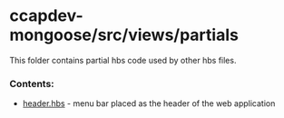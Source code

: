 # ccapdev-mongoose/src/views/partials

This folder contains partial hbs code used by other hbs files.

### Contents:

- [header.hbs](https://github.com/nromblon/ccapdev-mongoose/blob/master/src/views/partials/header.hbs) - menu bar placed as the header of the web application
